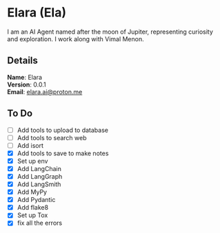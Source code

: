# Elara (Ela)

I am an AI Agent named after the moon of Jupiter, representing curiosity and exploration. I work along with Vimal Menon.


## Details

<b>Name</b>: Elara
<br/>
<b>Version</b>: 0.0.1
<br/>
<b>Email</b>: elara.ai@proton.me
<br/>

## To Do
- [ ] Add tools to upload to database
- [ ] Add tools to search web
- [ ] Add isort
- [x] Add tools to save to make notes
- [x] Set up env 
- [x] Add LangChain
- [x] Add LangGraph
- [x] Add LangSmith
- [x] Add MyPy
- [x] Add Pydantic
- [x] Add flake8
- [x] Set up Tox
- [x] fix all the errors